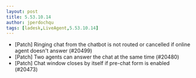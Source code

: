 ```yaml
---
layout: post
title: 5.53.10.14
author: jperdochqu
tags: [ladesk,LiveAgent,5.53.10.14]
---
```

- [Patch] Ringing chat from the chatbot is not routed or cancelled if online agent doesn't answer (#20499)
- [Patch] Two agents can answer the chat at the same time (#20480)
- [Patch] Chat window closes by itself if pre-chat form is enabled (#20473)
